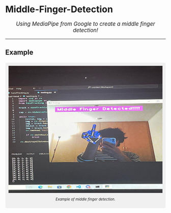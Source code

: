 # Middle-Finger-Detection

<div align="center">
  <p style="font-style: italic; font-size: 1.2em;">Using MediaPipe from Google to create a middle finger detection!</p>
</div>

---

## Example

<div align="center" style="margin-top: 20px; margin-bottom: 20px; padding: 10px; background-color: #f0f0f0; border-radius: 5px;">
  <img src="middle_finger.jpg" alt="Image Description" width="500" height="400">
  <p style="margin-top: 10px; font-style: italic; font-size: 0.8em;">Example of middle finger detection.</p>
</div>


